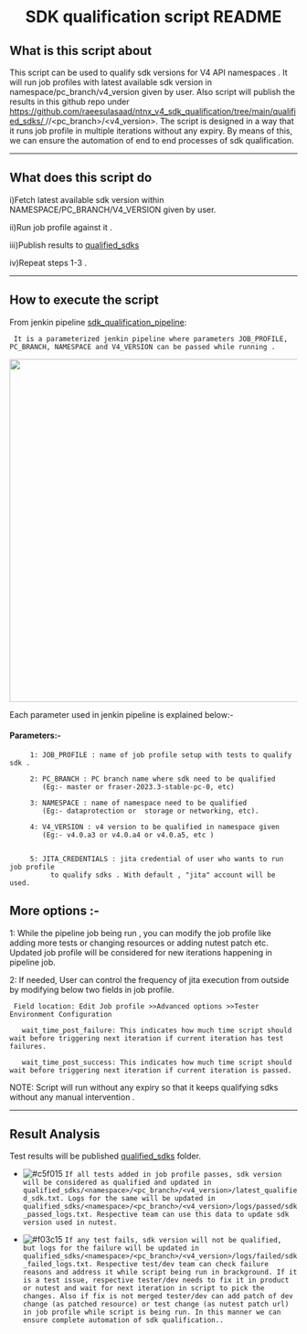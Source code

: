 

<h1 align="center">SDK qualification script README
</h1>

<h2>What is this script about</h2>

This script can be used to qualify sdk versions for V4 API namespaces .  It will run job profiles with latest available sdk version in namespace/pc_branch/v4_version given by user. Also script will publish the results in this github repo under [https://github.com/raeesulasaad/ntnx_v4_sdk_qualification/tree/main/qualified_sdks/ ](https://github.com/raeesulasaad/ntnx_v4_sdk_qualification/tree/main/qualified_sdks/ )/<namespace>/<pc_branch>/<v4_version>. The script is designed in a way that it runs job profile in multiple iterations without any expiry. By means of this, we can ensure the automation of end to end processes of sdk qualification.

---


<h2>What does this script do  </h2>

i)Fetch latest available sdk version within NAMESPACE/PC_BRANCH/V4_VERSION given by user.

ii)Run job profile against it .

iii)Publish results to [qualified_sdks]([https://github.com/raeesulgit/ntnx_v4_sdk_qualification/tree/main/qualified_sdks](https://github.com/raeesulasaad/ntnx_v4_sdk_qualification/tree/main/qualified_sdks/))

iv)Repeat steps 1-3 .



---

<h2>How to execute the script</h2>

From jenkin pipeline [sdk_qualification_pipeline](https://phx-p10y-jenkins-harbinger-prod-6.p10y.eng.nutanix.com/job/sdk_qualification/build?delay=0):
   ```
    It is a parameterized jenkin pipeline where parameters JOB_PROFILE, PC_BRANCH, NAMESPACE and V4_VERSION can be passed while running .

   ```

 <img src="https://github.com/raeesulgit/ntnx_v4_sdk_qualification/blob/1e4e9956a3e766422314bed6f3e75bcb8e305310/src/params.png" width="800" height="600">
  
  
  Each parameter used in jenkin pipeline is explained below:-

   <h4>Parameters:- </h4>

         1: JOB_PROFILE : name of job profile setup with tests to qualify sdk .

         2: PC_BRANCH : PC branch name where sdk need to be qualified
            (Eg:- master or fraser-2023.3-stable-pc-0, etc)
  
         3: NAMESPACE : name of namespace need to be qualified
            (Eg:- dataprotection or  storage or networking, etc).
       
         4: V4_VERSION : v4 version to be qualified in namespace given
            (Eg:- v4.0.a3 or v4.0.a4 or v4.0.a5, etc )

    
         5: JITA_CREDENTIALS : jita credential of user who wants to run job profile
              to qualify sdks . With default , "jita" account will be used.

  


<h2>More options :- </h2>

1: While the pipeline job being run , you can modify the job profile like adding more tests or changing resources or adding nutest patch etc.
   Updated job profile will be considered for new iterations happening in pipeline job. 

2: If needed, User can control the frequency of jita execution from outside by modifying below two fields in job profile. 

```
 Field location: Edit Job profile >>Advanced options >>Tester Environment Configuration

   wait_time_post_failure: This indicates how much time script should wait before triggering next iteration if current iteration has test failures. 

   wait_time_post_success: This indicates how much time script should wait before triggering next iteration if current iteration is passed.
```

NOTE:  Script will run without any expiry so that it keeps qualifying sdks without any manual intervention .

---

<h2>Result Analysis</h2>

Test results will be published  [qualified_sdks](https://github.com/raeesulgit/ntnx_v4_sdk_qualification/tree/main/qualified_sdks) folder.

-  ![#c5f015](https://placehold.co/15x15/c5f015/c5f015.png) `If all tests added in job profile passes, sdk version will be considered as qualified and updated in qualified_sdks/<namespace>/<pc_branch>/<v4_version>/latest_qualified_sdk.txt. Logs for the same will be updated in qualified_sdks/<namespace>/<pc_branch>/<v4_version>/logs/passed/sdk_passed_logs.txt. Respective team can use this data to update sdk version used in nutest.`

- ![#f03c15](https://placehold.co/15x15/f03c15/f03c15.png) `If any test fails, sdk version will not be qualified, but logs for the failure will be updated in  qualified_sdks/<namespace>/<pc_branch>/<v4_version>/logs/failed/sdk_failed_logs.txt. Respective test/dev team can check failure reasons and address it while script being run in brackground. If it is a test issue, respective tester/dev needs to fix it in product or nutest and wait for next iteration in script to pick the changes. Also if fix is not merged tester/dev can add patch of dev change (as patched resource) or test change (as nutest patch url) in job profile while script is being run. In this manner we can ensure complete automation of sdk qualification..`
